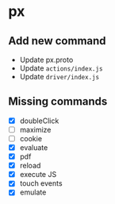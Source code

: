 # px

## Add new command

- Update px.proto
- Update `actions/index.js`
- Update `driver/index.js`

## Missing commands

- [x] doubleClick
- [ ] maximize
- [ ] cookie
- [x] evaluate
- [x] pdf
- [x] reload
- [x] execute JS
- [x] touch events
- [x] emulate
